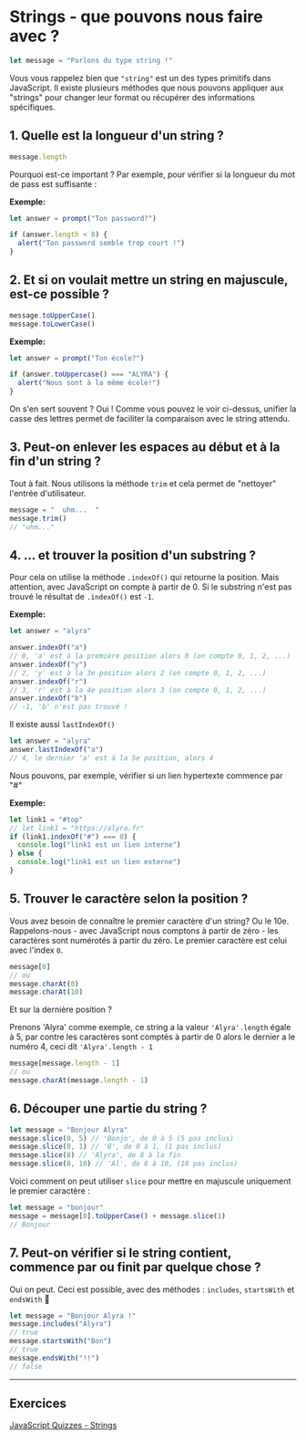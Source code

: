 # Strings - que pouvons nous faire avec ?

```javascript
let message = "Parlons du type string !"
```

Vous vous rappelez bien que `"string"` est un des types primitifs dans JavaScript. Il existe plusieurs méthodes que nous pouvons appliquer aux "strings" pour changer leur format ou récupérer des informations spécifiques.


## 1. Quelle est la longueur d'un string ?

```javascript
message.length
```

Pourquoi est-ce important ? Par exemple, pour vérifier si la longueur du mot de pass est suffisante :

**Exemple:**

```javascript
let answer = prompt("Ton password?")

if (answer.length < 8) {
  alert("Ton password semble trop court !")
}
```

## 2. Et si on voulait mettre un string en majuscule, est-ce possible ?

```javascript
message.toUpperCase()
message.toLowerCase()
```

**Exemple:**

```javascript
let answer = prompt("Ton école?")

if (answer.toUppercase() === "ALYRA") {
  alert("Nous sont à la même école!")
}
```

On s'en sert souvent ? Oui ! Comme vous pouvez le voir ci-dessus, unifier la casse des lettres permet de faciliter la comparaison avec le string attendu.

## 3. Peut-on enlever les espaces au début et à la fin d'un string ?

Tout à fait. Nous utilisons la méthode `trim` et cela permet de "nettoyer" l'entrée d'utilisateur.

```javascript
message = "  uhm...  "
message.trim()
// "uhm..."
```

## 4. ... et trouver la position d'un substring ?

Pour cela on utilise la méthode `.indexOf()` qui retourne la position. Mais attention, avec JavaScript on compte à partir de 0. Si le substring n'est pas trouvé le résultat de `.indexOf()` est `-1`.

**Exemple:**

```javascript
let answer = "alyra"

answer.indexOf("a")
// 0, 'a' est à la première position alors 0 (on compte 0, 1, 2, ...)
answer.indexOf("y")
// 2, 'y' est à la 3e position alors 2 (on compte 0, 1, 2, ...)
answer.indexOf("r")
// 3, 'r' est à la 4e position alors 3 (on compte 0, 1, 2, ...)
answer.indexOf("b")
// -1, 'b' n'est pas trouvé !
```

Il existe aussi `lastIndexOf()`

```javascript
let answer = "alyra"
answer.lastIndexOf("a")
// 4, le dernier 'a' est à la 5e position, alors 4
```

Nous pouvons, par exemple, vérifier si un lien hypertexte commence par "#"

**Exemple:**

```javascript
let link1 = "#top"
// let link1 = "https://alyra.fr"
if (link1.indexOf("#") === 0) {
  console.log("link1 est un lien interne")
} else {
  console.log("link1 est un lien externe")
}
```

## 5. Trouver le caractère selon la position ?

Vous avez besoin de connaître le premier caractère d'un string? Ou le 10e. Rappelons-nous - avec JavaScript nous comptons à partir de zéro - les caractères sont numérotés à partir du zéro. Le premier caractère est celui avec l'index `0`. 

```javascript
message[0]
// ou
message.charAt(0)
message.charAt(10)
```

Et sur la dernière position ?

Prenons 'Alyra' comme exemple, ce string a la valeur `'Alyra'.length` égale à 5, par contre les caractères sont comptés à partir de 0 alors le dernier a le numéro 4, ceci dit `'Alyra'.length - 1`

```javascript
message[message.length - 1]
// ou
message.charAt(message.length - 1)
```

## 6. Découper une partie du string ?

```javascript
let message = "Bonjour Alyra"
message.slice(0, 5) // 'Bonjo', de 0 à 5 (5 pas inclus)
message.slice(0, 1) // 'B', de 0 à 1, (1 pas inclus)
message.slice(8) // 'Alyra', de 8 à la fin
message.slice(8, 10) // 'Al', de 8 à 10, (10 pas inclus)
```

Voici comment on peut utiliser `slice` pour mettre en majuscule uniquement le premier caractère :

```javascript
let message = "bonjour"
message = message[0].toUpperCase() + message.slice(1)
// Bonjour
```

## 7. Peut-on vérifier si le string contient, commence par ou finit par quelque chose ?

Oui on peut. Ceci est possible, avec des méthodes : `includes`, `startsWith` et `endsWith` 🤩

```javascript
let message = "Bonjour Alyra !"
message.includes("Alyra")
// true
message.startsWith("Bon")
// true
message.endsWith("!!")
// false
```

---

## Exercices

[JavaScript Quizzes - Strings](https://javascript-quizzes.netlify.app/strings)
